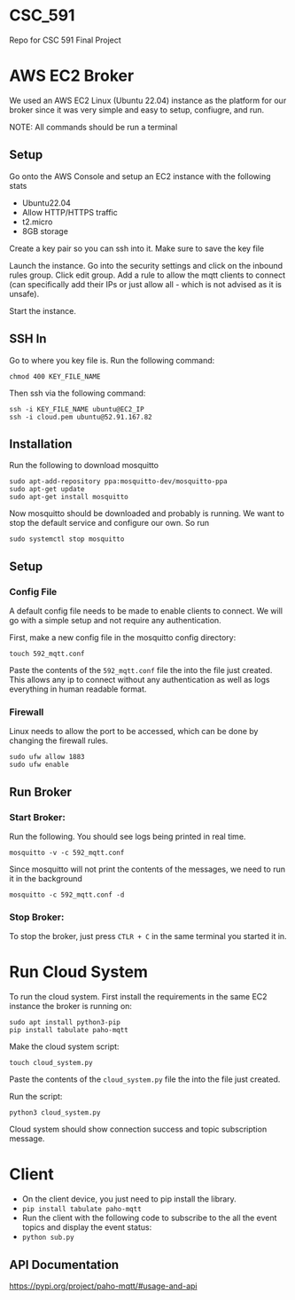 # CSC_591
Repo for CSC 591 Final Project

# AWS EC2 Broker

We used an AWS EC2 Linux (Ubuntu 22.04) instance as the platform for our broker since it was very simple and easy to setup, confiugre, and run.

NOTE: All commands should be run a terminal

## Setup
Go onto the AWS Console and setup an EC2 instance with the following stats
- Ubuntu22.04
- Allow HTTP/HTTPS traffic
- t2.micro
- 8GB storage

Create a key pair so you can ssh into it. Make sure to save the key file

Launch the instance. Go into the security settings and click on the inbound rules group. Click edit group. Add a rule to allow the mqtt clients to connect (can specifically add their IPs or just allow all - which is not advised as it is unsafe).

Start the instance.

## SSH In

Go to where you key file is. Run the following command:
```
chmod 400 KEY_FILE_NAME
```

Then ssh via the following command:
```
ssh -i KEY_FILE_NAME ubuntu@EC2_IP
ssh -i cloud.pem ubuntu@52.91.167.82
```

## Installation

Run the following to download mosquitto  

```
sudo apt-add-repository ppa:mosquitto-dev/mosquitto-ppa
sudo apt-get update
sudo apt-get install mosquitto
```  

Now mosquitto should be downloaded and probably is running. We want to stop the default service and configure our own. So run  

```
sudo systemctl stop mosquitto
```  


## Setup
### Config File
A default config file needs to be made to enable clients to connect. We will go with a simple setup and not require any authentication.

First, make a new config file in the mosquitto config directory: 

```
touch 592_mqtt.conf
```  

Paste the contents of the `592_mqtt.conf` file the into the file just created. This allows any ip to connect without any authentication as well as logs everything in human readable format.

### Firewall
Linux needs to allow the port to be accessed, which can be done by changing the firewall rules.

```
sudo ufw allow 1883 
sudo ufw enable
```


## Run Broker
### Start Broker:

Run the following. You should see logs being printed in real time.

```
mosquitto -v -c 592_mqtt.conf
``` 

Since mosquitto will not print the contents of the messages, we need to run it in the background

```
mosquitto -c 592_mqtt.conf -d
``` 

### Stop Broker:
To stop the broker, just press `CTLR + C` in the same terminal you started it in.

# Run Cloud System
To run the cloud system. First install the requirements in the same EC2 instance the broker is running on:

~~~
sudo apt install python3-pip
pip install tabulate paho-mqtt
~~~

Make the cloud system script:
```
touch cloud_system.py
```  

Paste the contents of the `cloud_system.py` file the into the file just created. 

Run the script:
```
python3 cloud_system.py
```
Cloud system should show connection success and topic subscription message.

# Client
- On the client device, you just need to pip install the library.
- `pip install tabulate paho-mqtt`  
- Run the client with the following code to subscribe to the all the event topics and display the event status:  
- `python sub.py` 


## API Documentation
https://pypi.org/project/paho-mqtt/#usage-and-api
